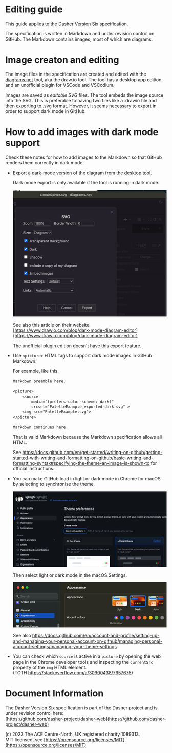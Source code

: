 # Editing guide
This guide applies to the Dasher Version Six specification.

The specification is written in Markdown and under revision control on GitHub.
The Markdown contains images, most of which are diagrams.

# Image creaton and editing
The image files in the specification are created and edited with the
[diagrams.net](https://diagrams.net) tool, aka the draw.io tool. The tool has a
desktop app edition, and an unofficial plugin for VSCode and VSCodium.

Images are saved as *editable SVG* files. The tool embeds the image source into
the SVG. This is preferable to having two files like a .drawio file and then
exporting to .svg format. However, it seems necessary to export in order to
support dark mode in GitHub.

# How to add images with dark mode support
Check these notes for how to add images to the Markdown so that GitHub renders
them correctly in dark mode.

-   Export a dark-mode version of the diagram from the desktop tool.

    Dark mode export is only available if the tool is running in dark mode.

    ![](Screen_DiagramsDotNetDesktop_ExportAs-SVG-DarkMode.png)

    See also this article on their website.  
    [https://www.drawio.com/blog/dark-mode-diagram-editor](https://www.drawio.com/blog/dark-mode-diagram-editor)

    The unofficial plugin edition doesn't have this export feature.

-   Use `<picture>` HTML tags to support dark mode images in GitHub Markdown.

    For example, like this.

        Markdown preamble here.

        <picture>
            <source
                media="(prefers-color-scheme: dark)"
                srcset="PaletteExample_exported-dark.svg" >
            <img src="PaletteExample.svg">
        </picture>

        Markdown continues here.
    
    That is valid Markdown because the Markdown specification allows all HTML.

    See
    https://docs.github.com/en/get-started/writing-on-github/getting-started-with-writing-and-formatting-on-github/basic-writing-and-formatting-syntax#specifying-the-theme-an-image-is-shown-to
    for official instructions.

-   You can make GitHub load in light or dark mode in Chrome for macOS by
    selecting to synchronise the theme.

    ![](Screen_GitHub_DarkMode.png)

    Then select light or dark mode in the macOS Settings.

    ![](Screen_macOS-Settings-Dark-Mode.png)

    See also https://docs.github.com/en/account-and-profile/setting-up-and-managing-your-personal-account-on-github/managing-personal-account-settings/managing-your-theme-settings

-   You can check which `source` is active in a `picture` by opening the web
    page in the Chrome developer tools and inspecting the `currentSrc` property
    of the `img` HTML element.  
    (TOTH https://stackoverflow.com/a/30900438/7657675)

# Document Information
The Dasher Version Six specification is part of the Dasher project and is under
revision control here:  
[https://github.com/dasher-project/dasher-web](https://github.com/dasher-project/dasher-web)

(c) 2023 The ACE Centre-North, UK registered charity 1089313.  
MIT licensed, see [https://opensource.org/licenses/MIT](https://opensource.org/licenses/MIT)
